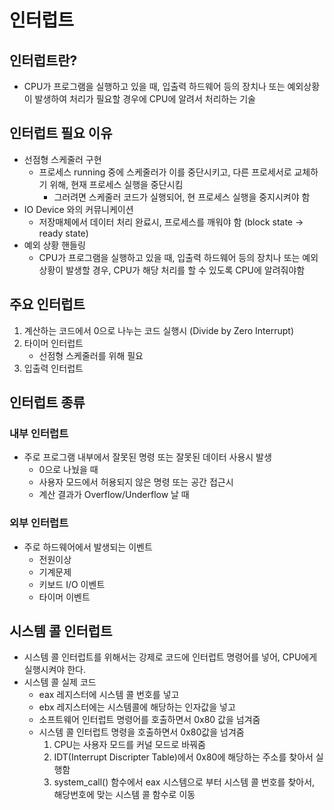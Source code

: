 # 인터럽트

## 인터럽트란?

- CPU가 프로그램을 실행하고 있을 때, 입출력 하드웨어 등의 장치나 또는 예외상황이 발생하여 처리가 필요할 경우에 CPU에 알려서 처리하는 기술

## 인터럽트 필요 이유

- 선점형 스케줄러 구현
  - 프로세스 running 중에 스케줄러가 이를 중단시키고, 다른 프로세서로 교체하기 위해, 현재 프로세스 실행을 중단시킴
    - 그러려면 스케줄러 코드가 실행되어, 현 프로세스 실행을 중지시켜야 함
- IO Device 와의 커뮤니케이션
  - 저장매체에서 데이터 처리 완료시, 프로세스를 깨워야 함 (block state -> ready state)
- 예외 상황 핸들링
  - CPU가 프로그램을 실행하고 있을 때, 입출력 하드웨어 등의 장치나 또는 예외상황이 발생할 경우,
    CPU가 해당 처리를 할 수 있도록 CPU에 알려줘야함

## 주요 인터럽트

1. 계산하는 코드에서 0으로 나누는 코드 실행시 (Divide by Zero Interrupt)
2. 타이머 인터럽트
   - 선점형 스케줄러를 위해 필요
3. 입출력 인터럽트

## 인터럽트 종류

### 내부 인터럽트

- 주로 프로그램 내부에서 잘못된 명령 또는 잘못된 데이터 사용시 발생
  - 0으로 나눴을 때
  - 사용자 모드에서 허용되지 않은 명령 또는 공간 접근시
  - 계산 결과가 Overflow/Underflow 날 때

### 외부 인터럽트

- 주로 하드웨어에서 발생되는 이벤트
  - 전원이상
  - 기계문제
  - 키보드 I/O 이벤트
  - 타이머 이벤트 

## 시스템 콜 인터럽트

- 시스템 콜 인터럽트를 위해서는 강제로 코드에 인터럽트 명령어를 넣어, CPU에게 실행시켜야 한다.
- 시스템 콜 실제 코드
  - eax 레지스터에 시스템 콜 번호를 넣고
  - ebx 레지스터에는 시스템콜에 해당하는 인자값을 넣고
  - 소프트웨어 인터럽트 명령어를 호출하면서 0x80 값을 넘겨줌
  - 시스템 콜 인터럽트 명령을 호출하면서 0x80값을 넘겨줌
    1. CPU는 사용자 모드를 커널 모드로 바꿔줌
    2. IDT(Interrupt Discripter Table)에서 0x80에 해당하는 주소를 찾아서 실행함
    3. system_call() 함수에서 eax 시스템으로 부터 시스템 콜 번호를 찾아서, 해당번호에 맞는 시스템 콜 함수로 이동

